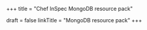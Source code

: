 +++
title = "Chef InSpec MongoDB resource pack"

draft = false
linkTitle = "MongoDB resource pack"
+++